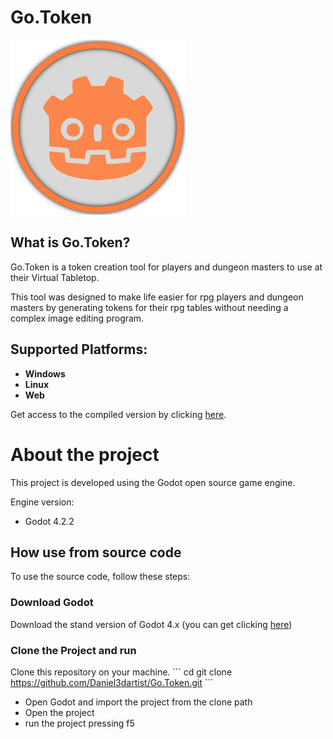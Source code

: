 # Go.Token
![image link](https://github.com/Daniel3dartist/Go.Token/blob/main/Base_Image/Token.png)
## What is Go.Token?

Go.Token is a token creation tool for players and dungeon masters to use at their Virtual Tabletop.

This tool was designed to make life easier for rpg players and dungeon masters by generating tokens for their rpg tables without needing a complex image editing program.

## Supported Platforms:
- **Windows**
- **Linux**
- **Web**

Get access to the compiled version by clicking [here](https://danielsobrinho.itch.io/gotoken).

# About the project

This project is developed using the Godot open source game engine. 

Engine version:
- Godot 4.2.2

## How use from source code
To use the source code, follow these steps:

### Download Godot 
Download the stand version of Godot 4.x (you can get clicking [here](https://godotengine.org/download/windows/))

### Clone the Project and run
Clone this repository on your machine.
´´´
cd <the path here the clone going to be download>
git clone https://github.com/Daniel3dartist/Go.Token.git
´´´
- Open Godot and import the project from the clone path
- Open the project
- run the project pressing f5